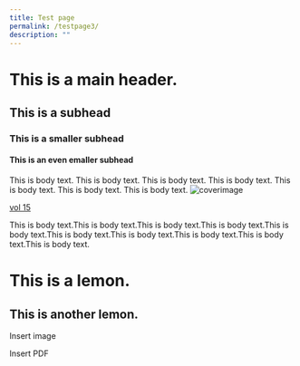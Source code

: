 ```yaml
---
title: Test page
permalink: /testpage3/
description: ""
---
```



# This is a main header.
## This is a subhead 
### This is a smaller subhead
#### This is an even emaller subhead

This is body text. This is body text. This is body text. This is body text. This is body text. This is body text. This is body text.
![coverimage](/images/covers/ba10-1.jpg)

[vol 15](/files/pdf/vol-15/v15-issue1_Disco.pdf)

This is body text.This is body text.This is body text.This is body text.This is body text.This is body text.This is body text.This is body text.This is body text.This is body text.

# This is a lemon.
## This is another lemon.

Insert image

Insert PDF
